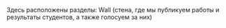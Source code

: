 Здесь расположены разделы: Wall (стена, где мы публикуем работы и результаты студентов, а также голосуем за них)
